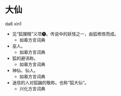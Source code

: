 # 大仙
da6 xin1
+ 见“狐狸精”义项❶。传说中的妖怪之一，由狐修炼而成。
  * 如皋方言词典
+ 巫人。
  * 如皋方言词典
+ 狐的避讳称。
  * 如皋方言词典
+ 神仙、仙人。
  * 如皋方言词典
+ 迷信的人对狐鼬的敬称。也称“狐大仙”。
  * 兴化方言词典
